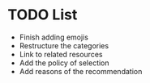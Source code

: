 # TODO List

- Finish adding emojis
- Restructure the categories
- Link to related resources
- Add the policy of selection
- Add reasons of the recommendation
